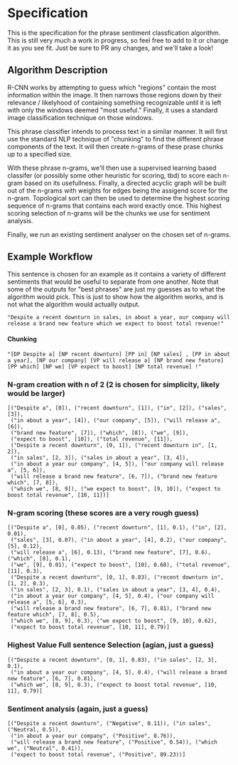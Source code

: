 # Specification

This is the specification for the phrase sentiment classfication algorithm. This is still very much a work in progress, so feel free to add to it or change it as you see fit. Just be sure to PR any changes, and we'll take a look!

## Algorithm Description

R-CNN works by attempting to guess which "regions" contain the most information within the image. It then narrows those regions down by their relevance / likelyhood of containing something recognizable until it is left with only the windows deemed "most useful." Finally, it uses a standard image classification technique on those windows.

This phrase classifier intends to process text in a similar manner. It will first use the standard NLP technique of "chunking" to find the different phrase components of the text. It will then create n-grams of these prase chunks up to a specified size.

With these phrase n-grams, we'll then use a supervised learning based classifer (or possibly some other heuristic for scoring, tbd) to score each n-gram based on its usefullness. Finally, a directed acyclic graph will be built out of the n-grams with weights for edges being the assigend score for the n-gram. Topological sort can then be used to determine the highest scoring sequence of n-grams that contains each word exactly once. This highest scoring selection of n-grams will be the chunks we use for sentiment analysis.

Finally, we run an existing sentiment analyser on the chosen set of n-grams.

## Example Workflow

This sentence is chosen for an example as it contains a variety of different sentiments that would be useful to separate from one another. Note that some of the outputs for "best phrases" are just my guesses as to what the algorithm would pick. This is just to show how the algorithm works, and is not what the algorithm would actually output.

    "Despite a recent downturn in sales, in about a year, our company will release a brand new feature which we expect to boost total revenue!"

#### Chunking

    "[DP Despite a] [NP recent downturn] [PP in] [NP sales] , [PP in about a year], [NP our company] [VP will release a] [NP brand new feature] [PP which] [NP we] [VP expect to boost] [NP total revenue] !"

### N-gram creation with n of 2 (2 is chosen for simplicity, likely would be larger)

    [("Despite a", [0]), ("recent downturn", [1]), ("in", [2]), ("sales", [3]),
     ("in about a year", [4]), ("our company", [5]), ("will release a", [6]),
     ("brand new feature", [7]), ("which", [8]), ("we", [9]),
     ("expect to boost", [10]), ("total revenue", [11]),
     ("Despite a recent downturn", [0, 1]), ("recent downturn in", [1, 2]),
     ("in sales", [2, 3]), ("sales in about a year", [3, 4]),
     ("in about a year our company", [4, 5]), ("our company will release a", [5, 6]),
     ("will release a brand new feature", [6, 7]), ("brand new feature which", [7, 8]),
     ("which we", [8, 9]), ("we expect to boost", [9, 10]), ("expect to boost total revenue", [10, 11])]

### N-gram scoring (these scores are a very rough guess)

    [("Despite a", [0], 0.05), ("recent downturn", [1], 0.1), ("in", [2], 0.01),
     ("sales", [3], 0.07), ("in about a year", [4], 0.2), ("our company", [5], 0.12),
     ("will release a", [6], 0.13), ("brand new feature", [7], 0.6), ("which", [8], 0.1),
     ("we", [9], 0.01), ("expect to boost", [10], 0.68), ("total revenue", [11], 0.3),
     ("Despite a recent downturn", [0, 1], 0.83), ("recent downturn in", [1, 2], 0.3),
     ("in sales", [2, 3], 0.1), ("sales in about a year", [3, 4], 0.4),
     ("in about a year our company", [4, 5], 0.4), ("our company will release a", [5, 6], 0.3),
     ("will release a brand new feature", [6, 7], 0.81), ("brand new feature which", [7, 8], 0.5),
     ("which we", [8, 9], 0.3), ("we expect to boost", [9, 10], 0.62),
     ("expect to boost total revenue", [10, 11], 0.79)]

### Highest Value Full sentence Selection (agian, just a guess)

    [("Despite a recent downturn", [0, 1], 0.83), ("in sales", [2, 3], 0.1),
     ("in about a year our company", [4, 5], 0.4), ("will release a brand new feature", [6, 7], 0.81),
     ("which we", [8, 9], 0.3), ("expect to boost total revenue", [10, 11], 0.79)]

### Sentiment analysis (again, just a guess)

    [("Despite a recent downturn", ("Negative", 0.11)), ("in sales", ("Neutral, 0.5)),
     ("in about a year our company", ("Positive", 0.76)),
     ("will release a brand new feature", ("Positive", 0.54)), ("which we", ("Neutral", 0.41)),
     ("expect to boost total revenue", ("Positive", 89.23))]



